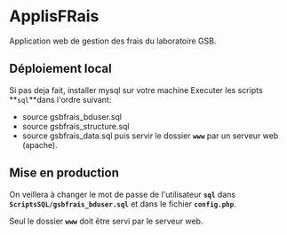 # ApplisFRais

Application web de gestion des frais du laboratoire GSB.

## Déploiement local
Si pas deja fait, installer mysql sur votre machine
Executer les scripts **`sql`**dans l'ordre suivant:
- source gsbfrais_bduser.sql
- source gsbfrais_structure.sql
- source gsbfrais_data.sql
puis servir le dossier **`www`** par un serveur web (apache).

## Mise en production
On veillera à changer le mot de passe de l'utilisateur **`sql`** dans **`ScriptsSQL/gsbfrais_bduser.sql`** et dans le fichier **`config.php`**.

Seul le dossier **`www`** doit être servi par le serveur web.